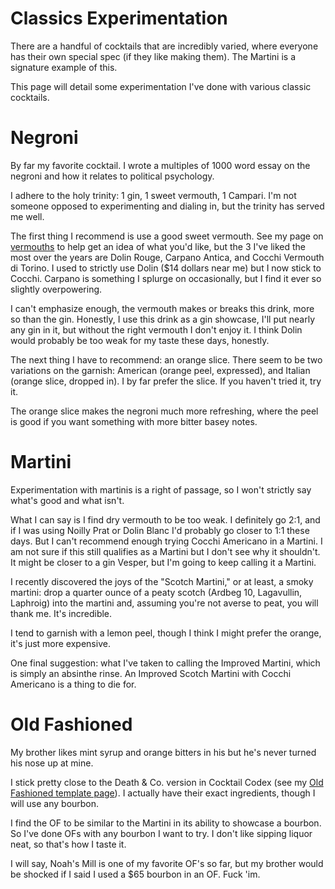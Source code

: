 # Classics Experimentation

There are a handful of cocktails that are incredibly varied, where everyone has
their own special spec (if they like making them). The Martini is a signature
example of this.

This page will detail some experimentation I've done with various classic
cocktails.

# Negroni

By far my favorite cocktail. I wrote a multiples of 1000 word essay on the
negroni and how it relates to political psychology.

I adhere to the holy trinity: 1 gin, 1 sweet vermouth, 1 Campari. I'm not
someone opposed to experimenting and dialing in, but the trinity has served me
well.

The first thing I recommend is use a good sweet vermouth. See my page on
[vermouths](spirits/vermouths.md) to help get an idea of what you'd like, but
the 3 I've liked the most over the years are Dolin Rouge, Carpano Antica, and
Cocchi Vermouth di Torino. I used to strictly use Dolin (\$14 dollars near me)
but I now stick to Cocchi. Carpano is something I splurge on occasionally, but I
find it ever so slightly overpowering.

I can't emphasize enough, the vermouth makes or breaks this drink, more so than
the gin. Honestly, I use this drink as a gin showcase, I'll put nearly any gin
in it, but without the right vermouth I don't enjoy it. I think Dolin would
probably be too weak for my taste these days, honestly.

The next thing I have to recommend: an orange slice. There seem to be two
variations on the garnish: American (orange peel, expressed), and Italian
(orange slice, dropped in). I by far prefer the slice. If you haven't tried it,
try it.

The orange slice makes the negroni much more refreshing, where the peel is good
if you want something with more bitter basey notes.

# Martini

Experimentation with martinis is a right of passage, so I won't strictly say
what's good and what isn't.

What I can say is I find dry vermouth to be too weak. I definitely go 2:1, and
if I was using Noilly Prat or Dolin Blanc I'd probably go closer to 1:1 these
days. But I can't recommend enough trying Cocchi Americano in a Martini. I am
not sure if this still qualifies as a Martini but I don't see why it shouldn't.
It might be closer to a gin Vesper, but I'm going to keep calling it a Martini.

I recently discovered the joys of the "Scotch Martini," or at least, a smoky
martini: drop a quarter ounce of a peaty scotch (Ardbeg 10, Lagavullin,
Laphroig) into the martini and, assuming you're not averse to peat, you will
thank me. It's incredible.

I tend to garnish with a lemon peel, though I think I might prefer the orange,
it's just more expensive.

One final suggestion: what I've taken to calling the Improved Martini, which is
simply an absinthe rinse. An Improved Scotch Martini with Cocchi Americano is a
thing to die for.

# Old Fashioned

My brother likes mint syrup and orange bitters in his but he's never turned his
nose up at mine.

I stick pretty close to the Death & Co. version in Cocktail Codex (see my [Old
Fashioned template page](old_fashioned.md)). I actually have their exact
ingredients, though I will use any bourbon.

I find the OF to be similar to the Martini in its ability to showcase a bourbon.
So I've done OFs with any bourbon I want to try. I don't like sipping liquor
neat, so that's how I taste it.

I will say, Noah's Mill is one of my favorite OF's so far, but my brother would
be shocked if I said I used a \$65 bourbon in an OF. Fuck 'im.
